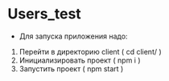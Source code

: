 # Users_test
* Для запуска приложения надо: 
1. Перейти в директорию client ( cd client/ )
2. Инициализировать проект ( npm i )
3. Запустить проект ( npm start )